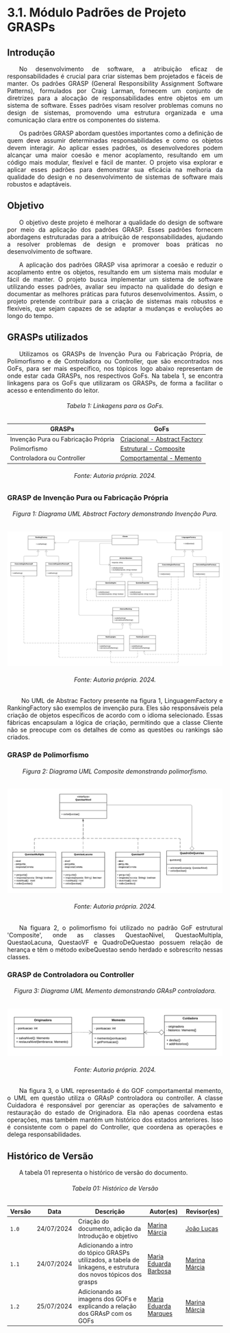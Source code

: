# **3.1. Módulo Padrões de Projeto GRASPs**

## **Introdução**

<p align="justify">
&emsp;&emsp;No desenvolvimento de software, a atribuição eficaz de responsabilidades é crucial para criar sistemas bem projetados e fáceis de manter. Os padrões GRASP (General Responsibility Assignment Software Patterns), formulados por Craig Larman, fornecem um conjunto de diretrizes para a alocação de responsabilidades entre objetos em um sistema de software. Esses padrões visam resolver problemas comuns no design de sistemas, promovendo uma estrutura organizada e uma comunicação clara entre os componentes do sistema.
</p>
<p align="justify"> 
&emsp;&emsp;Os padrões GRASP abordam questões importantes como a definição de quem deve assumir determinadas responsabilidades e como os objetos devem interagir. Ao aplicar esses padrões, os desenvolvedores podem alcançar uma maior coesão e menor acoplamento, resultando em um código mais modular, flexível e fácil de manter. O projeto visa explorar e aplicar esses padrões para demonstrar sua eficácia na melhoria da qualidade do design e no desenvolvimento de sistemas de software mais robustos e adaptáveis.
</p>

## **Objetivo**

<p align="justify">
&emsp;&emsp;O objetivo deste projeto é melhorar a qualidade do design de software por meio da aplicação dos padrões GRASP. Esses padrões fornecem abordagens estruturadas para a atribuição de responsabilidades, ajudando a resolver problemas de design e promover boas práticas no desenvolvimento de software.
</p>
<p align="justify">
&emsp;&emsp;A aplicação dos padrões GRASP visa aprimorar a coesão e reduzir o acoplamento entre os objetos, resultando em um sistema mais modular e fácil de manter. O projeto busca implementar um sistema de software utilizando esses padrões, avaliar seu impacto na qualidade do design e documentar as melhores práticas para futuros desenvolvimentos. Assim, o projeto pretende contribuir para a criação de sistemas mais robustos e flexíveis, que sejam capazes de se adaptar a mudanças e evoluções ao longo do tempo.
</p>

## **GRASPs utilizados**

<p align="justify">
&emsp;&emsp;Utilizamos os GRASPs de Invenção Pura ou Fabricação Própria, de Polimorfismo e de Controladora ou Controller, que são encontrados nos GoFs, para ser mais específico, nos tópicos logo abaixo representam de onde estar cada GRASPs, nos respectivos GoFs. Na tabela 1, se encontra linkagens para os GoFs que utilizaram os GRASPs, de forma a facilitar o acesso e entendimento do leitor. 
</p>

<h6 align="center">Tabela 1: Linkagens para os GoFs.</h6>
<div align="center">

| GRASPs | GoFs  |
| ------ | ----- |
| Invenção Pura ou Fabricação Própria | [Criacional - Abstract Factory](https://unbarqdsw2024-1.github.io/2024.1_G6_My_LanguageLearning/#/PadroesDeProjeto/criacionalAbstractFactory) |
| Polimorfismo | [Estrutural - Composite](https://unbarqdsw2024-1.github.io/2024.1_G6_My_LanguageLearning/#/PadroesDeProjeto/estruturalComposite) |
| Controladora ou Controller | [Comportamental - Memento](https://unbarqdsw2024-1.github.io/2024.1_G6_My_LanguageLearning/#/PadroesDeProjeto/comportamentalMemento) |

</div>
<h6 align="center">Fonte: Autoria própria. 2024.</h6>

### **GRASP de Invenção Pura ou Fabricação Própria**

<h6 align="center">Figura 1: Diagrama UML Abstract Factory demonstrando Invenção Pura.</h6>
<div align="center">

![abstractFactoryCri](./img/diag-criacional-abscractFactory.png)

</div>
<h6 align="center">Fonte: Autoria própria. 2024.</h6>


<p align="justify">
&emsp;&emsp; No UML de Abstrac Factory presente na figura 1, LinguagemFactory e RankingFactory são exemplos de invenção pura. Eles são responsáveis pela criação de objetos específicos de acordo com o idioma selecionado. Essas fábricas encapsulam a lógica de criação, permitindo que a classe Cliente não se preocupe com os detalhes de como as questões ou rankings são criados. 
</p>


### **GRASP de Polimorfismo**

<h6 align="center">Figura 2: Diagrama UML Composite demonstrando polimorfismo.</h6>
<div align="center">

![compositeGrasp](./img/diag-estrutural-composite.png)

</div>
<h6 align="center">Fonte: Autoria própria. 2024.</h6>

<p align="justify">
&emsp;&emsp;Na figuara 2, o polimorfismo foi utilizado no padrão GoF estrutural 'Composite', onde as classes QuestaoNivel, QuestaoMultipla, QuestaoLacuna, QuestaoVF e QuadroDeQuestao possuem relação de herança e têm o método exibeQuestao sendo herdado e sobrescrito nessas classes.
</p>


### **GRASP de Controladora ou Controller**

<h6 align="center">Figura 3: Diagrama UML Memento demonstrando GRAsP controladora.</h6>
<div align="center">

![memento](./img/diag-comportamental-memento.png)

</div>
<h6 align="center">Fonte: Autoria própria. 2024.</h6>

<p align="justify">
&emsp;&emsp;Na figura 3, o UML representado é do GOF comportamental memento, o UML em questão utiliza o GRAsP controladora ou controller. A classe Cuidadora é responsável por gerenciar as operações de salvamento e restauração do estado de Originadora. Ela não apenas coordena estas operações, mas também mantém um histórico dos estados anteriores. Isso é consistente com o papel do Controller, que coordena as operações e delega responsabilidades.
</p>


## **Histórico de Versão**

<p align="justify">
&emsp;&emsp;A tabela 01 representa o histórico de versão do documento.
</p>

<h6 align="center">Tabela 01: Histórico de Versão</h6>
<div align="center">

| Versão | Data       | Descrição            | Autor(es)                                           | Revisor(es) |
| ------ | ---------- | -------------------- | --------------------------------------------------- | ----------- |
| `1.0`  | 24/07/2024 | Criação do documento, adição da Introdução e objetivo | [Marina Márcia](https://github.com/The-Boss-Nina) | [João Lucas](https://github.com/Jlmsousa)    |
| `1.1`  | 24/07/2024 | Adicionando a intro do tópico GRASPs utilizados, a tabela de linkagens, e estrutura dos novos tópicos dos grasps | [Maria Eduarda Barbosa](https://github.com/Madu01) | [Marina Márcia](https://github.com/The-Boss-Nina)    |
| `1.2`  | 25/07/2024| Adicionando as imagens dos GOFs e explicando a relação dos GRAsP com os GOFs | [Maria Eduarda Marques](https://github.com/EduardaSMarques)   | [Marina Márcia](https://github.com/The-Boss-Nina)   |

